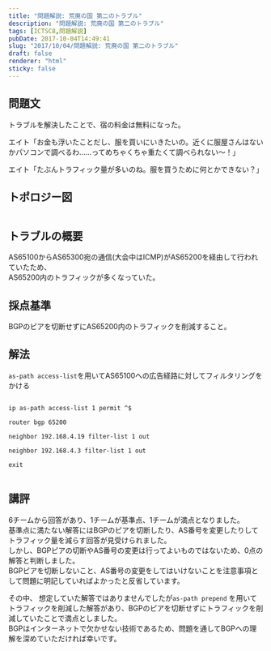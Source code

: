 ```yaml
---
title: "問題解説: 荒廃の国 第二のトラブル"
description: "問題解説: 荒廃の国 第二のトラブル"
tags: [ICTSC8,問題解説]
pubDate: 2017-10-04T14:49:41
slug: "2017/10/04/問題解説: 荒廃の国 第二のトラブル"
draft: false
renderer: "html"
sticky: false
---
```


<h2>問題文</h2>
<p>トラブルを解決したことで、宿の料金は無料になった。</p>
<p>エイト「お金も浮いたことだし、服を買いにいきたいの。近くに服屋さんはないかパソコンで調べるわ……ってめちゃくちゃ重たくて調べられない〜！」</p>
<p>エイト「たぶんトラフィック量が多いのね。服を買うために何とかできない？」</p>
<h2>トポロジー図</h2>
<p><img decoding="async" src="/images/wp/2017/10/BGP.jpg.webp" alt="" /></p>
<h2>トラブルの概要</h2>
<p>AS65100からAS65300宛の通信(大会中はICMP)がAS65200を経由して行われていたため、<br />
AS65200内のトラフィックが多くなっていた。</p>
<h2>採点基準</h2>
<p>BGPのピアを切断せずにAS65200内のトラフィックを削減すること。</p>
<h2>解法</h2>
<p><code>as-path access-list</code>を用いてAS65100への広告経路に対してフィルタリングをかける<br />
<code><br />
ip as-path access-list 1 permit ^$<br />
router bgp 65200<br />
neighbor 192.168.4.19 filter-list 1 out<br />
neighbor 192.168.4.3 filter-list 1 out<br />
exit<br />
</code></p>
<h2>講評</h2>
<p>6チームから回答があり、1チームが基準点、1チームが満点となりました。<br />
基準点に満たない解答にはBGPのピアを切断したり、AS番号を変更したりしてトラフィック量を減らす回答が見受けられました。<br />
しかし、BGPピアの切断やAS番号の変更は行ってよいものではないため、0点の解答と判断しました。<br />
BGPピアを切断しないこと、AS番号の変更をしてはいけないことを注意事項として問題に明記していればよかったと反省しています。</p>
<p>その中、 想定していた解答ではありませんでしたが<code>as-path prepend</code> を用いてトラフィックを削減した解答があり、BGPのピアを切断せずにトラフィックを削減していたことで満点としました。<br />
BGPはインターネットで欠かせない技術であるため、問題を通してBGPへの理解を深めていただければ幸いです。</p>
